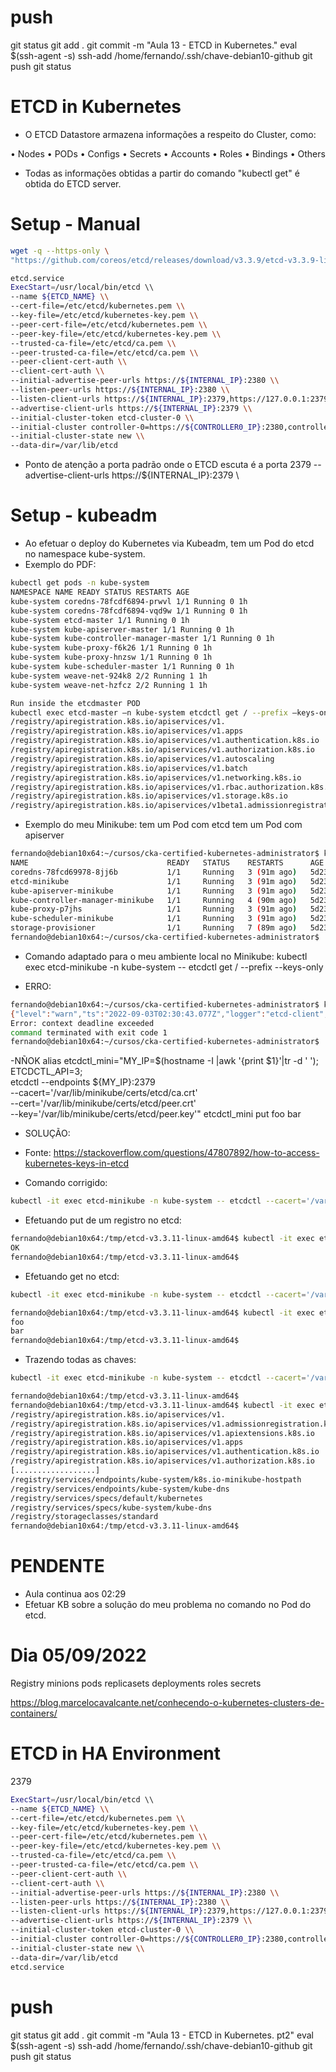 # ##############################################################################################################################################################
# ##############################################################################################################################################################
# ##############################################################################################################################################################
# ##############################################################################################################################################################
# push
git status
git add .
git commit -m "Aula 13 - ETCD in Kubernetes."
eval $(ssh-agent -s)
ssh-add /home/fernando/.ssh/chave-debian10-github
git push
git status


# ##############################################################################################################################################################
# ##############################################################################################################################################################
# ##############################################################################################################################################################
# ##############################################################################################################################################################
# ETCD in Kubernetes

- O ETCD Datastore armazena informações a respeito do Cluster, como:

• Nodes
• PODs
• Configs
• Secrets
• Accounts
• Roles
• Bindings
• Others


- Todas as informações obtidas a partir do comando "kubectl get" é obtida do ETCD server.


# ##############################################################################################################################################################
# ##############################################################################################################################################################
# ##############################################################################################################################################################
# ##############################################################################################################################################################
# Setup - Manual

~~~~bash
wget -q --https-only \
"https://github.com/coreos/etcd/releases/download/v3.3.9/etcd-v3.3.9-linux-amd64.tar.gz"

etcd.service
ExecStart=/usr/local/bin/etcd \\
--name ${ETCD_NAME} \\
--cert-file=/etc/etcd/kubernetes.pem \\
--key-file=/etc/etcd/kubernetes-key.pem \\
--peer-cert-file=/etc/etcd/kubernetes.pem \\
--peer-key-file=/etc/etcd/kubernetes-key.pem \\
--trusted-ca-file=/etc/etcd/ca.pem \\
--peer-trusted-ca-file=/etc/etcd/ca.pem \\
--peer-client-cert-auth \\
--client-cert-auth \\
--initial-advertise-peer-urls https://${INTERNAL_IP}:2380 \\
--listen-peer-urls https://${INTERNAL_IP}:2380 \\
--listen-client-urls https://${INTERNAL_IP}:2379,https://127.0.0.1:2379 \\
--advertise-client-urls https://${INTERNAL_IP}:2379 \\
--initial-cluster-token etcd-cluster-0 \\
--initial-cluster controller-0=https://${CONTROLLER0_IP}:2380,controller-1=https://${CONTROLLER1_IP}:2380 \\
--initial-cluster-state new \\
--data-dir=/var/lib/etcd
~~~~



- Ponto de atenção
a porta padrão onde o ETCD escuta é a porta 2379
    --advertise-client-urls https://${INTERNAL_IP}:2379 \\



# Setup - kubeadm

- Ao efetuar o deploy do Kubernetes via Kubeadm, tem um Pod do etcd no namespace kube-system.
- Exemplo do PDF:

~~~~bash
kubectl get pods -n kube-system
NAMESPACE NAME READY STATUS RESTARTS AGE
kube-system coredns-78fcdf6894-prwvl 1/1 Running 0 1h
kube-system coredns-78fcdf6894-vqd9w 1/1 Running 0 1h
kube-system etcd-master 1/1 Running 0 1h
kube-system kube-apiserver-master 1/1 Running 0 1h
kube-system kube-controller-manager-master 1/1 Running 0 1h
kube-system kube-proxy-f6k26 1/1 Running 0 1h
kube-system kube-proxy-hnzsw 1/1 Running 0 1h
kube-system kube-scheduler-master 1/1 Running 0 1h
kube-system weave-net-924k8 2/2 Running 1 1h
kube-system weave-net-hzfcz 2/2 Running 1 1h

Run inside the etcdmaster POD
kubectl exec etcd-master –n kube-system etcdctl get / --prefix –keys-only
/registry/apiregistration.k8s.io/apiservices/v1.
/registry/apiregistration.k8s.io/apiservices/v1.apps
/registry/apiregistration.k8s.io/apiservices/v1.authentication.k8s.io
/registry/apiregistration.k8s.io/apiservices/v1.authorization.k8s.io
/registry/apiregistration.k8s.io/apiservices/v1.autoscaling
/registry/apiregistration.k8s.io/apiservices/v1.batch
/registry/apiregistration.k8s.io/apiservices/v1.networking.k8s.io
/registry/apiregistration.k8s.io/apiservices/v1.rbac.authorization.k8s.io
/registry/apiregistration.k8s.io/apiservices/v1.storage.k8s.io
/registry/apiregistration.k8s.io/apiservices/v1beta1.admissionregistration.k8s.io
~~~~



- Exemplo do meu Minikube:
tem um Pod com etcd
tem um Pod com apiserver

~~~~bash
fernando@debian10x64:~/cursos/cka-certified-kubernetes-administrator$ kubectl get pods -n kube-system
NAME                               READY   STATUS    RESTARTS      AGE
coredns-78fcd69978-8jj6b           1/1     Running   3 (91m ago)   5d23h
etcd-minikube                      1/1     Running   3 (91m ago)   5d23h
kube-apiserver-minikube            1/1     Running   3 (91m ago)   5d23h
kube-controller-manager-minikube   1/1     Running   4 (90m ago)   5d23h
kube-proxy-p7jhs                   1/1     Running   3 (91m ago)   5d23h
kube-scheduler-minikube            1/1     Running   3 (91m ago)   5d23h
storage-provisioner                1/1     Running   7 (89m ago)   5d23h
fernando@debian10x64:~/cursos/cka-certified-kubernetes-administrator$
~~~~


- Comando adaptado para o meu ambiente local no Minikube:
    kubectl exec etcd-minikube -n kube-system -- etcdctl get / --prefix --keys-only

- ERRO:

~~~~bash
fernando@debian10x64:~/cursos/cka-certified-kubernetes-administrator$ kubectl exec etcd-minikube -n kube-system -- etcdctl get / --prefix --keys-only
{"level":"warn","ts":"2022-09-03T02:30:43.077Z","logger":"etcd-client","caller":"v3/retry_interceptor.go:62","msg":"retrying of unary invoker failed","target":"etcd-endpoints://0xc0005f6380/#initially=[127.0.0.1:2379]","attempt":0,"error":"rpc error: code = DeadlineExceeded desc = latest balancer error: last connection error: connection closed"}
Error: context deadline exceeded
command terminated with exit code 1
fernando@debian10x64:~/cursos/cka-certified-kubernetes-administrator$
~~~~



-NÑOK
alias etcdctl_mini="MY_IP=$(hostname -I |awk '{print $1}'|tr -d ' '); \
    ETCDCTL_API=3; \
    etcdctl --endpoints ${MY_IP}:2379 \
    --cacert='/var/lib/minikube/certs/etcd/ca.crt' \
    --cert='/var/lib/minikube/certs/etcd/peer.crt' \
    --key='/var/lib/minikube/certs/etcd/peer.key'"
etcdctl_mini put foo bar



- SOLUÇÃO:
- Fonte:
<https://stackoverflow.com/questions/47807892/how-to-access-kubernetes-keys-in-etcd>

- Comando corrigido:

~~~~bash
kubectl -it exec etcd-minikube -n kube-system -- etcdctl --cacert='/var/lib/minikube/certs/etcd/ca.crt' --cert='/var/lib/minikube/certs/etcd/peer.crt' --key='/var/lib/minikube/certs/etcd/peer.key' put foo bar
~~~~


- Efetuando put de um registro no etcd:

~~~~bash
fernando@debian10x64:/tmp/etcd-v3.3.11-linux-amd64$ kubectl -it exec etcd-minikube -n kube-system -- etcdctl --cacert='/var/lib/minikube/certs/etcd/ca.crt' --cert='/var/lib/minikube/certs/etcd/peer.crt' --key='/var/lib/minikube/certs/etcd/peer.key' put foo bar
OK
fernando@debian10x64:/tmp/etcd-v3.3.11-linux-amd64$
~~~~


- Efetuando get no etcd:

~~~~bash
kubectl -it exec etcd-minikube -n kube-system -- etcdctl --cacert='/var/lib/minikube/certs/etcd/ca.crt' --cert='/var/lib/minikube/certs/etcd/peer.crt' --key='/var/lib/minikube/certs/etcd/peer.key' get foo

fernando@debian10x64:/tmp/etcd-v3.3.11-linux-amd64$ kubectl -it exec etcd-minikube -n kube-system -- etcdctl --cacert='/var/lib/minikube/certs/etcd/ca.crt' --cert='/var/lib/minikube/certs/etcd/peer.crt' --key='/var/lib/minikube/certs/etcd/peer.key' get foo
foo
bar
fernando@debian10x64:/tmp/etcd-v3.3.11-linux-amd64$
~~~~


- Trazendo todas as chaves:
~~~~bash
kubectl -it exec etcd-minikube -n kube-system -- etcdctl --cacert='/var/lib/minikube/certs/etcd/ca.crt' --cert='/var/lib/minikube/certs/etcd/peer.crt' --key='/var/lib/minikube/certs/etcd/peer.key' get / --prefix --keys-only

fernando@debian10x64:/tmp/etcd-v3.3.11-linux-amd64$
fernando@debian10x64:/tmp/etcd-v3.3.11-linux-amd64$ kubectl -it exec etcd-minikube -n kube-system -- etcdctl --cacert='/var/lib/minikube/certs/etcd/ca.crt' --cert='/var/lib/minikube/certs/etcd/peer.crt' --key='/var/lib/minikube/certs/etcd/peer.key' get / --prefix --keys-only
/registry/apiregistration.k8s.io/apiservices/v1.
/registry/apiregistration.k8s.io/apiservices/v1.admissionregistration.k8s.io
/registry/apiregistration.k8s.io/apiservices/v1.apiextensions.k8s.io
/registry/apiregistration.k8s.io/apiservices/v1.apps
/registry/apiregistration.k8s.io/apiservices/v1.authentication.k8s.io
/registry/apiregistration.k8s.io/apiservices/v1.authorization.k8s.io
[..................]
/registry/services/endpoints/kube-system/k8s.io-minikube-hostpath
/registry/services/endpoints/kube-system/kube-dns
/registry/services/specs/default/kubernetes
/registry/services/specs/kube-system/kube-dns
/registry/storageclasses/standard
fernando@debian10x64:/tmp/etcd-v3.3.11-linux-amd64$
~~~~



# PENDENTE
- Aula continua aos 02:29
- Efetuar KB sobre a solução do meu problema no comando no Pod do etcd.



# Dia 05/09/2022

Registry 
    minions
    pods
    replicasets
    deployments
    roles
    secrets


<https://blog.marcelocavalcante.net/conhecendo-o-kubernetes-clusters-de-containers/>




# ETCD in HA Environment
2379

~~~~bash
ExecStart=/usr/local/bin/etcd \\
--name ${ETCD_NAME} \\
--cert-file=/etc/etcd/kubernetes.pem \\
--key-file=/etc/etcd/kubernetes-key.pem \\
--peer-cert-file=/etc/etcd/kubernetes.pem \\
--peer-key-file=/etc/etcd/kubernetes-key.pem \\
--trusted-ca-file=/etc/etcd/ca.pem \\
--peer-trusted-ca-file=/etc/etcd/ca.pem \\
--peer-client-cert-auth \\
--client-cert-auth \\
--initial-advertise-peer-urls https://${INTERNAL_IP}:2380 \\
--listen-peer-urls https://${INTERNAL_IP}:2380 \\
--listen-client-urls https://${INTERNAL_IP}:2379,https://127.0.0.1:2379 \\
--advertise-client-urls https://${INTERNAL_IP}:2379 \\
--initial-cluster-token etcd-cluster-0 \\
--initial-cluster controller-0=https://${CONTROLLER0_IP}:2380,controller-1=https://${CONTROLLER1_IP}:2380 \\
--initial-cluster-state new \\
--data-dir=/var/lib/etcd
etcd.service
~~~~



# push
git status
git add .
git commit -m "Aula 13 - ETCD in Kubernetes. pt2"
eval $(ssh-agent -s)
ssh-add /home/fernando/.ssh/chave-debian10-github
git push
git status